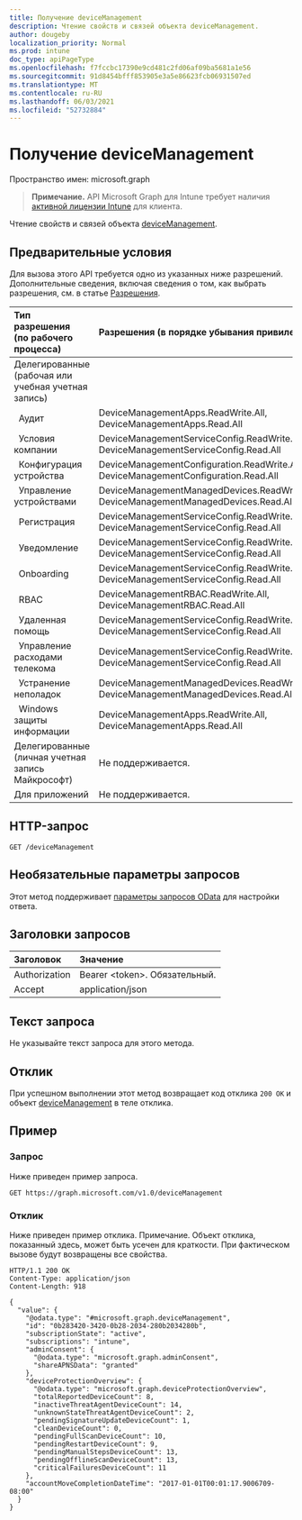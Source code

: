 ```yaml
---
title: Получение deviceManagement
description: Чтение свойств и связей объекта deviceManagement.
author: dougeby
localization_priority: Normal
ms.prod: intune
doc_type: apiPageType
ms.openlocfilehash: f7fccbc17390e9cd481c2fd06af09ba5681a1e56
ms.sourcegitcommit: 91d8454bfff853905e3a5e86623fcb06931507ed
ms.translationtype: MT
ms.contentlocale: ru-RU
ms.lasthandoff: 06/03/2021
ms.locfileid: "52732884"
---
```

# <a name="get-devicemanagement"></a>Получение deviceManagement

Пространство имен: microsoft.graph

> **Примечание.** API Microsoft Graph для Intune требует наличия [активной лицензии Intune](https://go.microsoft.com/fwlink/?linkid=839381) для клиента.

Чтение свойств и связей объекта [deviceManagement](../resources/intune-shared-devicemanagement.md).

## <a name="prerequisites"></a>Предварительные условия
Для вызова этого API требуется одно из указанных ниже разрешений. Дополнительные сведения, включая сведения о том, как выбрать разрешения, см. в статье [Разрешения](/graph/permissions-reference).

| Тип &nbsp; разрешения &nbsp; &nbsp; (по рабочего процесса) | Разрешения (в порядке убывания привилегий) |
|:---|:---|
| Делегированные (рабочая или учебная учетная запись) | |
| &nbsp;&nbsp;Аудит | DeviceManagementApps.ReadWrite.All, DeviceManagementApps.Read.All |
| &nbsp;&nbsp;Условия компании | DeviceManagementServiceConfig.ReadWrite.All, DeviceManagementServiceConfig.Read.All |
| &nbsp;&nbsp;Конфигурация устройства | DeviceManagementConfiguration.ReadWrite.All, DeviceManagementConfiguration.Read.All |
| &nbsp;&nbsp;Управление устройствами | DeviceManagementManagedDevices.ReadWrite.All, DeviceManagementManagedDevices.Read.All |
| &nbsp;&nbsp;Регистрация | DeviceManagementServiceConfig.ReadWrite.All, DeviceManagementServiceConfig.Read.All |
| &nbsp;&nbsp;Уведомление | DeviceManagementServiceConfig.ReadWrite.All, DeviceManagementServiceConfig.Read.All |
| &nbsp;&nbsp;Onboarding | DeviceManagementServiceConfig.ReadWrite.All, DeviceManagementServiceConfig.Read.All |
| &nbsp;&nbsp;RBAC | DeviceManagementRBAC.ReadWrite.All, DeviceManagementRBAC.Read.All |
| &nbsp;&nbsp;Удаленная помощь | DeviceManagementServiceConfig.ReadWrite.All, DeviceManagementServiceConfig.Read.All |
| &nbsp;&nbsp;Управление расходами телекома | DeviceManagementServiceConfig.ReadWrite.All, DeviceManagementServiceConfig.Read.All |
| &nbsp;&nbsp;Устранение неполадок | DeviceManagementManagedDevices.ReadWrite.All, DeviceManagementManagedDevices.Read.All|
| &nbsp;&nbsp;Windows защиты информации | DeviceManagementApps.ReadWrite.All, DeviceManagementApps.Read.All|
| Делегированные (личная учетная запись Майкрософт) | Не поддерживается.|
| Для приложений | Не поддерживается. |



## <a name="http-request"></a>HTTP-запрос
<!-- {
  "blockType": "ignored"
}
-->
``` http
GET /deviceManagement
```

## <a name="optional-query-parameters"></a>Необязательные параметры запросов
Этот метод поддерживает [параметры запросов OData](/graph/query-parameters) для настройки ответа.
## <a name="request-headers"></a>Заголовки запросов
|Заголовок|Значение|
|:---|:---|
|Authorization|Bearer &lt;token&gt;. Обязательный.|
|Accept|application/json|

## <a name="request-body"></a>Текст запроса
Не указывайте текст запроса для этого метода.

## <a name="response"></a>Отклик
При успешном выполнении этот метод возвращает код отклика `200 OK` и объект [deviceManagement](../resources/intune-shared-devicemanagement.md) в теле отклика.

## <a name="example"></a>Пример
### <a name="request"></a>Запрос
Ниже приведен пример запроса.
``` http
GET https://graph.microsoft.com/v1.0/deviceManagement
```

### <a name="response"></a>Отклик
Ниже приведен пример отклика. Примечание. Объект отклика, показанный здесь, может быть усечен для краткости. При фактическом вызове будут возвращены все свойства.
``` http
HTTP/1.1 200 OK
Content-Type: application/json
Content-Length: 918

{
  "value": {
    "@odata.type": "#microsoft.graph.deviceManagement",
    "id": "0b283420-3420-0b28-2034-280b2034280b",
    "subscriptionState": "active",
    "subscriptions": "intune",
    "adminConsent": {
      "@odata.type": "microsoft.graph.adminConsent",
      "shareAPNSData": "granted"
    },
    "deviceProtectionOverview": {
      "@odata.type": "microsoft.graph.deviceProtectionOverview",
      "totalReportedDeviceCount": 8,
      "inactiveThreatAgentDeviceCount": 14,
      "unknownStateThreatAgentDeviceCount": 2,
      "pendingSignatureUpdateDeviceCount": 1,
      "cleanDeviceCount": 0,
      "pendingFullScanDeviceCount": 10,
      "pendingRestartDeviceCount": 9,
      "pendingManualStepsDeviceCount": 13,
      "pendingOfflineScanDeviceCount": 13,
      "criticalFailuresDeviceCount": 11
    },
    "accountMoveCompletionDateTime": "2017-01-01T00:01:17.9006709-08:00"
  }
}
```
